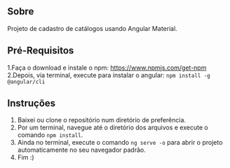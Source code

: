 ## Sobre
Projeto de cadastro de catálogos usando Angular Material.

## Pré-Requisitos
1.Faça o download e instale o npm: https://www.npmjs.com/get-npm
2.Depois, via terminal, execute para instalar o angular: `npm install -g @angular/cli`

## Instruções
1. Baixei ou clone o repositório num diretório de preferência.
2. Por um terminal, navegue até o diretório dos arquivos e execute o comando `npm install`.
3. Ainda no terminal, execute o comando `ng serve -o` para abrir o projeto automaticamente no seu navegador padrão.
4. Fim :)
